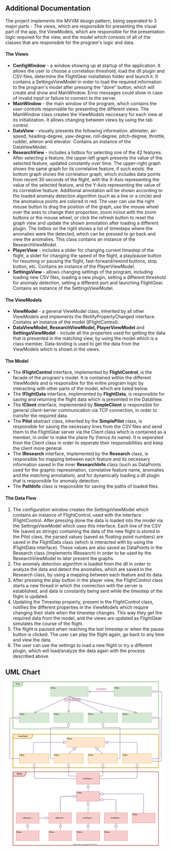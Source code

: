
## Additional Documentation

The project implements the MVVM design pattern, being seperated to 3 major parts - The views, which are responsible for presenting the visual part of the app, the ViewModels, which are responsible for the presentation logic required for the view, and the model which consists of all of the classes that are responsible for the program's logic and data.

#### The Views
- <b>ConfigWindow</b> - a window showing up at startup of the application. It allows the user to choose a correlation threshold, load the dll plugin and CSV files, determine the FlightGear installation folder and launch it. It contains a SettingsViewModel in order to load the required information to the program's model after pressing the "done" button, which will create and show and MainWindow. Error messages could show in case of invalid input or failure to connect to the server.
- <b>MainWindow</b> - the main window of the program, which contains the user-controls responsible for presenting the different views. The MainWindow class creates the ViewModels neccesary for each view at its initialization. It allows changing between views by using the tab control.
- <b>DataView</b> - visually presents the following information: altimeter, air-speed, heading-degree, yaw-degree, roll-degree, pitch-degree, throttle, rudder, aileron and elevator. Contains an instance of the DataViewModel.
- <b>ResearchView</b> - includes a listbox for selecting one of the 42 features. After selecting a feature, the upper-left graph presents the value of the selected feature, updated constantly over time. The upper-right graph shows the same graph for its correlative feature, if such exists.
the bottom graph shows the correlation graph, which includes data points from recent 30 seconds of the flight, with the X-Axis representing the value of the selected feature, and the Y-Axis representing the value of its correlative feature. Additional annotation will be shown according to the loaded anomaly detection algorithm (such as a line or a circle) and the anomalous points are colored in red. The user can use the right mouse button to drag the position of the graph, use the mouse wheel over the axes to change their proportion, zoom in/out with the zoom buttons or the mouse wheel, or click the refresh button to reset the graph view and update the shown annotation after loading a different plugin. The listbox on the right shows a list of timesteps where the anomalies were the detected, which can be pressed to go back and view the anomalies.
This class contains an instance of the ResearchViewModel.
- <b>PlayerView</b> - includes a slider for changing current timestep of the flight, a slider for changing the speed of the flight, a play/pause button for resuming or pausing the flight, fast-forward/rewind buttons, stop button, etc. Contains an instance of the PlayerViewModel.
- <b>SettingsView</b> - allows changing settings of the program, including loading new CSV files, loading a new plugin, setting a different threshold for anomaly detection, setting a different port and launching FlightGear. Contains an instance of the SettingsViewModel.

#### The ViewModels
- <b>ViewModel</b> - a general ViewModel class, inherited by all other ViewModels and implements the INotifyPropertyChanged interface. Contains an instance of the model (IFlightControl).
- <b>DataViewModel, ResearchViewModel, PlayerViewModel</b> and <b>SettingsViewModel</b> - include all the properties used for getting the data that is presented in the matching view, by using the model which is a class member. Data-binding is used to get the data from the ViewModels which is shown in the views.

#### The Model

- The <b>IFlightControl</b> interface, implemented by <b>FlightControl</b>, is the facade of the program's model. It is contained within the different ViewModels and is responsible for the entire program logic by interacting with other parts of the model, which are listed below.
- The <b>IFlightData</b> interface, implemented by <b>FlightData</b>, is responsible for saving and returning the flight data which is presented in the DataView.
- The <b>IClient</b> interface, implemented by <b>SimpleClient</b> is responsible for general client-server communication via TCP connection, in order to transfer the required data.
- The <b>Pilot</b> abstract class, inherited by the <b>SimplePilot</b> class, is responsible for saving the necessary lines from the CSV files and send them to the FlightGear server via the Client class which is contained as a member, in order to make the plane fly (hence its name). It is seperated from the Client class in order to seperate their responsibilities and keep the client more general.
- The <b>IResearch</b> interface, implemented by the <b>Research</b> class, is responsible for mapping between each feature and its necessary information saved in the inner <b>ResearchInfo</b> class (such as DataPoints used for the graphic represenation, correlative feature name, anomalies and the matching annotation), and for dynamically loading a dll plugin that is responsible for anomaly detection.
- The <b>PathInfo</b> class is responsible for saving the paths of loaded files.

#### The Data Flow
1. The configuration window creates the SettingsViewModel which contains an instance of FlightControl, used with the interface IFlightControl. After pressing done the data is loaded into the model via the SettingsViewModel which uses this interface.
Each line of the CSV file (saved as strings) containing the data of the new flight is stored in the Pilot class, the parsed values (saved as floating-point numbers) are saved in the FlightData class (which is interacted with by using the IFlightData interface). These values are also saved as DataPoints in the Research class (implements IResearch) in order to be used by the ResearchViewModel to later present the graphs.
2. The anomaly detection algorithm is loaded from the dll in order to analyze the data and detect the anomalies, which are saved in the Research class, by using a mapping between each feature and its data.
3. After pressing the play button in the player view, the FlightControl class starts a new thread in which the connection with the server is established, and data is constantly being sent while the timestep of the flight is updated.
4. Updating the Timestep property, present in the FlightControl class, notifies the different properties in the ViewModels which require changing their state when the timestep changes. This way they get the required data from the model, and the views are updated as FlightGear simulates the course of the flight.
5. The flight is paused when reaching the last timestep or when the pause button is clicked. The user can play the flight again, go back to any time and view the data.
6. The user can use the settings to load a new flight or try a different plugin, which will load/analyze the data again with the process described above.

## UML Chart
![UML Chart](../images/uml.svg)
